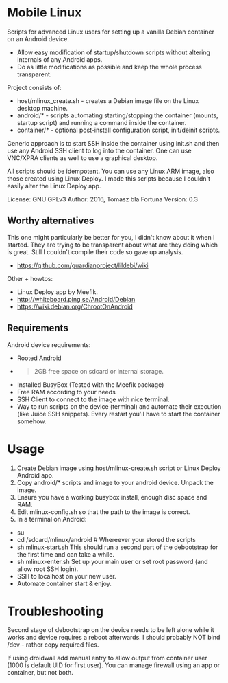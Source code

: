 Mobile Linux
====================

Scripts for advanced Linux users for setting up a vanilla Debian
container on an Android device.
* Allow easy modification of startup/shutdown scripts without altering
  internals of any Android apps.
* Do as little modifications as possible and keep the whole process
  transparent.

Project consists of:
* host/mlinux_create.sh - creates a Debian image file on the Linux
  desktop machine.
* android/* - scripts automating starting/stopping the container
  (mounts, startup script) and running a command inside the container.
* container/* - optional post-install configuration script,
  init/deinit scripts.

Generic approach is to start SSH inside the container using init.sh
and then use any Android SSH client to log into the container. One can
use VNC/XPRA clients as well to use a graphical desktop.

All scripts should be idempotent.  You can use any Linux ARM image,
also those created using Linux Deploy. I made this scripts because I
couldn't easily alter the Linux Deploy app.

License: GNU GPLv3
Author: 2016, Tomasz bla Fortuna
Version: 0.3

Worthy alternatives
--------------------

This one might particularly be better for you, I didn't know about it
when I started. They are trying to be transparent about what are they
doing which is great. Still I couldn't compile their code so gave up
analysis.
* https://github.com/guardianproject/lildebi/wiki

Other + howtos:
* Linux Deploy app by Meefik.
* http://whiteboard.ping.se/Android/Debian
* https://wiki.debian.org/ChrootOnAndroid

Requirements
--------------------

Android device requirements:
* Rooted Android
* > 2GB free space on sdcard or internal storage.
* Installed BusyBox (Tested with the Meefik package)
* Free RAM according to your needs
* SSH Client to connect to the image with nice terminal.
* Way to run scripts on the device (terminal) and automate their
  execution (like Juice SSH snippets). Every restart you'll have to
  start the container somehow.


Usage
====================

1. Create Debian image using host/mlinux-create.sh script or Linux
   Deploy Android app.
2. Copy android/* scripts and image to your android device. Unpack the image.
3. Ensure you have a working busybox install, enough disc space and RAM.
4. Edit mlinux-config.sh so that the path to the image is correct.
5. In a terminal on Android:
  - su
  - cd /sdcard/mlinux/android # Whereever your stored the scripts
  - sh mlinux-start.sh
    This should run a second part of the debootstrap for the first
    time and can take a while.
  - sh mlinux-enter.sh
    Set up your main user or set root password (and allow root SSH login).
  - SSH to localhost on your new user.
  - Automate container start & enjoy.


Troubleshooting
====================
Second stage of debootstrap on the device needs to be left alone while
it works and device requires a reboot afterwards. I should probably
NOT bind /dev - rather copy required files.

If using droidwall add manual entry to allow output from container
user (1000 is default UID for first user). You can manage firewall
using an app or container, but not both.
